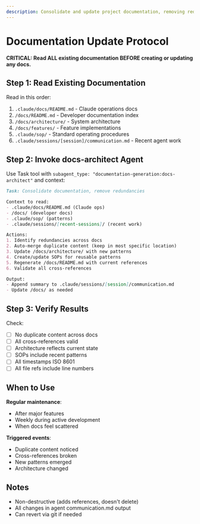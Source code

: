 ```yaml
---
description: Consolidate and update project documentation, removing redundancies
---
```


# Documentation Update Protocol

**CRITICAL: Read ALL existing documentation BEFORE creating or updating any docs.**

## Step 1: Read Existing Documentation

Read in this order:
1. `.claude/docs/README.md` - Claude operations docs
2. `/docs/README.md` - Developer documentation index
3. `/docs/architecture/` - System architecture
4. `/docs/features/` - Feature implementations
5. `.claude/sop/` - Standard operating procedures
6. `.claude/sessions/[session]/communication.md` - Recent agent work

## Step 2: Invoke docs-architect Agent

Use Task tool with `subagent_type: "documentation-generation:docs-architect"` and context:

```markdown
Task: Consolidate documentation, remove redundancies

Context to read:
- .claude/docs/README.md (Claude ops)
- /docs/ (developer docs)
- .claude/sop/ (patterns)
- .claude/sessions/[recent-sessions]/ (recent work)

Actions:
1. Identify redundancies across docs
2. Auto-merge duplicate content (keep in most specific location)
3. Update /docs/architecture/ with new patterns
4. Create/update SOPs for reusable patterns
5. Regenerate /docs/README.md with current references
6. Validate all cross-references

Output:
- Append summary to .claude/sessions/[session]/communication.md
- Update /docs/ as needed
```

## Step 3: Verify Results

Check:
- [ ] No duplicate content across docs
- [ ] All cross-references valid
- [ ] Architecture reflects current state
- [ ] SOPs include recent patterns
- [ ] All timestamps ISO 8601
- [ ] All file refs include line numbers

## When to Use

**Regular maintenance**:
- After major features
- Weekly during active development
- When docs feel scattered

**Triggered events**:
- Duplicate content noticed
- Cross-references broken
- New patterns emerged
- Architecture changed

## Notes

- Non-destructive (adds references, doesn't delete)
- All changes in agent communication.md output
- Can revert via git if needed
